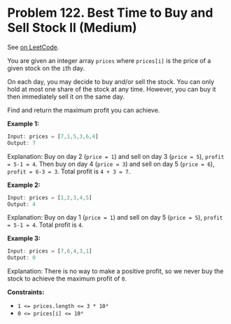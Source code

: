 Problem 122. Best Time to Buy and Sell Stock II (Medium)
========================================================

See [on LeetCode](https://leetcode.com/problems/best-time-to-buy-and-sell-stock-ii/).

You are given an integer array `prices` where `prices[i]` is the price of a given stock on the `i`th day.

On each day, you may decide to buy and/or sell the stock. You can only hold at most one share of the stock at any time. However, you can buy it then immediately sell it on the same day.

Find and return the maximum profit you can achieve.

**Example 1:**

```Rust
Input: prices = [7,1,5,3,6,4]
Output: 7
```

Explanation: Buy on day 2 (`price = 1`) and sell on day 3 (`price = 5`), `profit = 5-1 = 4`.
Then buy on day 4 (`price = 3`) and sell on day 5 (`price = 6`), `profit = 6-3 = 3`.
Total profit is `4 + 3 = 7`.

**Example 2:**

```Rust
Input: prices = [1,2,3,4,5]
Output: 4
```

Explanation: Buy on day 1 (`price = 1`) and sell on day 5 (`price = 5`), `profit = 5-1 = 4`.
Total profit is `4`.

**Example 3:**

```Rust
Input: prices = [7,6,4,3,1]
Output: 0
```

Explanation: There is no way to make a positive profit, so we never buy the stock to achieve the maximum profit of `0`.

**Constraints:**

* `1 <= prices.length <= 3 * 10⁴`
* `0 <= prices[i] <= 10⁴`
